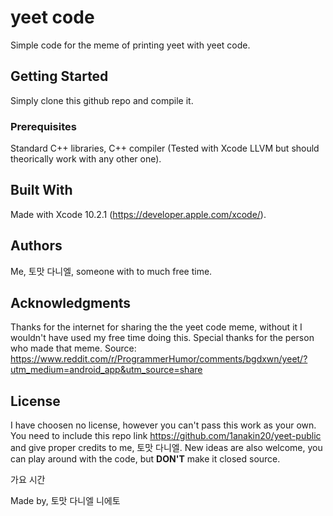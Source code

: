 # yeet code

Simple code for the meme of printing yeet with yeet code.

## Getting Started

Simply clone this github repo and compile it.

### Prerequisites

Standard C++ libraries, C++ compiler (Tested with Xcode LLVM but should theorically work with any other one).

## Built With

Made with Xcode 10.2.1 (https://developer.apple.com/xcode/).

## Authors

Me, 토맛 다니엘, someone with to much free time.

## Acknowledgments

Thanks for the internet for sharing the the yeet code meme, without it I wouldn't have used my free time doing this.
Special thanks for the person who made that meme.
Source: https://www.reddit.com/r/ProgrammerHumor/comments/bgdxwn/yeet/?utm_medium=android_app&utm_source=share

## License
I have choosen no license, however you can't pass this work as your own. You need to include this repo link
https://github.com/1anakin20/yeet-public
and give proper credits to me, 토맛 다니엘. 
New ideas are also welcome, you can play around with the code, but **DON'T** make it closed source.

가요 시간

Made by, 토맛 다니엘 니에토
